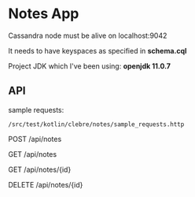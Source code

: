 # Notes App

Cassandra node must be alive on localhost:9042

It needs to have keyspaces as specified in **schema.cql**

Project JDK which I've been using:
 **openjdk 11.0.7**

## API

sample requests:

`/src/test/kotlin/clebre/notes/sample_requests.http`

POST /api/notes

GET /api/notes

GET /api/notes/{id}

DELETE /api/notes/{id}

